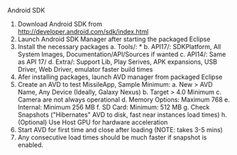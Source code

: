 Android SDK

1. Download Android SDK from http://developer.android.com/sdk/index.html
2. Launch Android SDK Manager after starting the packaged Eclipse
3. Install the necessary packages
	a. Tools/: *
	b. API17/: SDKPlatform, All System Images, Documentation/API/Sources if wanted
	c. API14/: Same as API 17/
	d. Extra/: Support Lib, Play Serives, APK expansions, USB Driver, Web Driver, emulator faster build times
4. Afer installing packages, launch AVD manager from packaged Eclipse
5. Create an AVD to test MissileApp, Sample Minimum:
	a. New > AVD Name, Any Device (Ideally, Galaxy Nexus)
	b. Target > 4.0 Minimum
	c. Camera are not always operational
	d. Memory Options: Maximum 768
	e. Internal: Minimum 256 MB 
	f. SD Card: Minimum: 512 MB
	g. Check Snapshots ("Hibernates" AVD to disk, fast near instances load times)
	h. (Optional) Use Host GPU for hardware acceleration
6. Start AVD for first time and close after loading (NOTE: takes 3-5 mins)
7. Any consecutive load times should be much faster if snapshot is enabled. 
